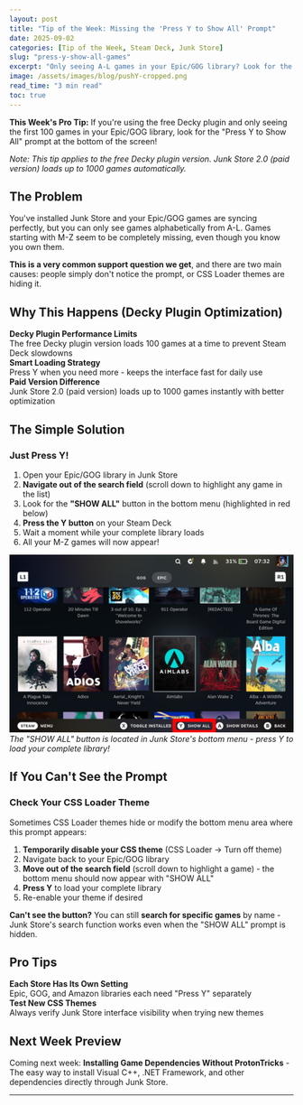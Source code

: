 ```yaml
---
layout: post
title: "Tip of the Week: Missing the 'Press Y to Show All' Prompt"
date: 2025-09-02
categories: [Tip of the Week, Steam Deck, Junk Store]
slug: "press-y-show-all-games"
excerpt: "Only seeing A-L games in your Epic/GOG library? Look for the 'Press Y to Show All' prompt at the bottom - or check if your CSS theme is hiding it!"
image: /assets/images/blog/pushY-cropped.png
read_time: "3 min read"
toc: true
---
```


**This Week's Pro Tip:** If you're using the free Decky plugin and only seeing the first 100 games in your Epic/GOG library, look for the "Press Y to Show All" prompt at the bottom of the screen!

*Note: This tip applies to the free Decky plugin version. Junk Store 2.0 (paid version) loads up to 1000 games automatically.*

## The Problem

You've installed Junk Store and your Epic/GOG games are syncing perfectly, but you can only see games alphabetically from A-L. Games starting with M-Z seem to be completely missing, even though you know you own them.

**This is a very common support question we get**, and there are two main causes: people simply don't notice the prompt, or CSS Loader themes are hiding it.

## Why This Happens (Decky Plugin Optimization)

<div class="game-entry">
  <div class="game-details">
    <strong>Decky Plugin Performance Limits</strong>
    <div class="compatibility-info">
      <div class="compatibility-line">The free Decky plugin version loads 100 games at a time to prevent Steam Deck slowdowns</div>
    </div>
  </div>
</div>

<div class="game-entry">
  <div class="game-details">
    <strong>Smart Loading Strategy</strong>
    <div class="compatibility-info">
      <div class="compatibility-line">Press Y when you need more - keeps the interface fast for daily use</div>
    </div>
  </div>
</div>

<div class="game-entry">
  <div class="game-details">
    <strong>Paid Version Difference</strong>
    <div class="compatibility-info">
      <div class="compatibility-line">Junk Store 2.0 (paid version) loads up to 1000 games instantly with better optimization</div>
    </div>
  </div>
</div>

## The Simple Solution

### Just Press Y!
1. Open your Epic/GOG library in Junk Store
2. **Navigate out of the search field** (scroll down to highlight any game in the list)
3. Look for the **"SHOW ALL"** button in the bottom menu (highlighted in red below)
4. **Press the Y button** on your Steam Deck
5. Wait a moment while your complete library loads
6. All your M-Z games will now appear!

![Junk Store bottom menu showing the SHOW ALL button](/assets/images/blog/pushY.png)
*The "SHOW ALL" button is located in Junk Store's bottom menu - press Y to load your complete library!*

## If You Can't See the Prompt

### Check Your CSS Loader Theme
Sometimes CSS Loader themes hide or modify the bottom menu area where this prompt appears:

1. **Temporarily disable your CSS theme** (CSS Loader → Turn off theme)
2. Navigate back to your Epic/GOG library
3. **Move out of the search field** (scroll down to highlight a game) - the bottom menu should now appear with "SHOW ALL"
4. **Press Y** to load your complete library
5. Re-enable your theme if desired

**Can't see the button?** You can still **search for specific games** by name - Junk Store's search function works even when the "SHOW ALL" prompt is hidden.




## Pro Tips

<div class="game-entry">
  <div class="game-details">
    <strong>Each Store Has Its Own Setting</strong>
    <div class="compatibility-info">
      <div class="compatibility-line">Epic, GOG, and Amazon libraries each need "Press Y" separately</div>
    </div>
  </div>
</div>


<div class="game-entry">
  <div class="game-details">
    <strong>Test New CSS Themes</strong>
    <div class="compatibility-info">
      <div class="compatibility-line">Always verify Junk Store interface visibility when trying new themes</div>
    </div>
  </div>
</div>


## Next Week Preview
Coming next week: **Installing Game Dependencies Without ProtonTricks** - The easy way to install Visual C++, .NET Framework, and other dependencies directly through Junk Store.

---